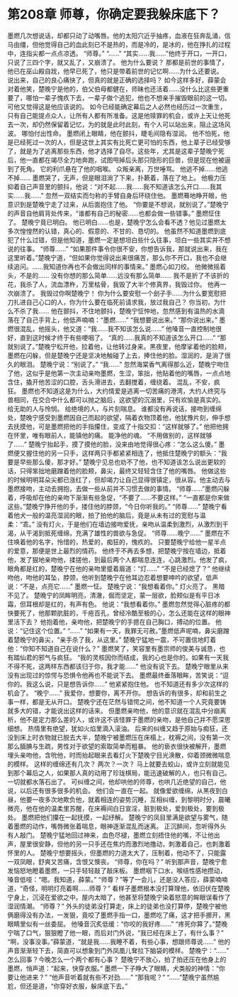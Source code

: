 # 第208章 师尊，你确定要我躲床底下？
墨燃几次想说话，却都只动了动嘴唇。他的太阳穴近乎抽疼，血液在狂奔乱涌，信马由缰，但他觉得自己的血此刻已不是热的，而是冷的，是冰的，他在挣扎的过程中，连指尖都一点点凉透。
“师尊。”
“……”
“其实……我……”他终于开口，一开口，只说了三四个字，就又乱了，又崩溃了。
他为什么要说？
那都是前世的事情了，他已在巫山殿自戕，他早已死了，他只是带着前世的记忆啊……为什么还要说。
说出来，自己的良心痛快了，但真的就是正确的选择吗？
如今这样多好，薛蒙会对着他笑，楚晚宁是他的，伯父伯母都健在，师昧也还活着……没什么比这些更重要了，哪怕一辈子愧疚下去，一辈子做个逃犯，他也不想亲手摧毁眼前的这一切。
可他又觉得这是他应该说的。
如今已经能确定幕后之人必然也经历过一次重生，只有自己能提点众人，让所有人都有所准备。这是他赎罪的机会，或许上天让他死去一次，却仍然保留着记忆，为的就是此时此刻，有个人可以站出来，阻止这场风波。
哪怕付出性命。
墨燃闭上眼睛，他在颤抖，睫毛间隐有湿润。
他不怕死，他是已经死过一次的人，但是这世上其实有比死亡更可怕的东西，他上辈子已经受够了，就是为了逃离那些东西，他才选择了自尽。这些年，尤其是这辈子楚晚宁死后，他一直都在竭尽全力地奔跑，试图甩掉后头那只隐形的巨兽，但是现在他被逼到了死角。
它的利爪悬在了他的咽喉。
众叛亲离，万世唾骂。
他逃不掉……他逃不掉……
墨燃哭了，无声，但是眼泪淌了下来，扑簌着，落在了地上。
他极力压抑着自己声音里的颤抖，他说：“对不起……我……我不知道该怎么开口……我其实……我……”
忽然一双结实而匀称的手臂自身后环绕住他。
墨燃蓦地睁开眼，他意识到是楚晚宁走了过来，从后面抱住了他。
“你要是不想说，就别说了。”楚晚宁的声音自他肩背处传来，“谁都有自己的秘密……也都会做一些错事。”
墨燃怔住了。
楚晚宁竟已明白。
他已明白……也是，楚晚宁怎么会看不透？他见过墨燃太多次惶惶然的认错，真心的、假意的、不甘的、恳切的。
他虽然不知道墨燃到底犯了什么过错，但是他知道，墨燃一定是想坦白些什么往事，坦白一些其实并不想说的往事。
“师尊……”
“如果那件事令你很不安，你想告诉我，那就说出来，我在这里听着。”楚晚宁道，“但如果你觉得说出来很痛苦，那么你不开口，我也不会继续追问。……我知道你再也不会做出同样的事情来。”
墨燃心如刀绞。
他微微摇着头，不是的……
没有你想的那么简单……远没有那么简单……
我不是折了不该折的花，我杀了人，流血漂杵，万里枯骨，我毁了大半个修真界，我毁过你。
他再一次崩溃了。
我毁过你啊楚晚宁！
你为什么要安慰一个刽子手……为什么要宽慰把刀扎进自己心口的人，你为什么要在临死前请求我，放过我自己？
你当初，为什么不杀了我……
他在颤抖，不住地颤抖，楚晚宁怔忡地，忽然感到有温热的水滴落在了自己手背上，他低声喃喃：“墨燃……”
“我想要说出来。”
“那你说出来。”
墨燃很混乱，他摇头，他又道：“我……我不知该怎么说……”
他嗓音一直控制地很好，直到这时候才终于有些哽咽了。
“真的……我真的不知道该怎么开口……”
“那就别说了。”楚晚宁松开他，拉着他，让他转过身来。黑夜里，他摩挲着他的脸颊，墨燃在闪躲，但是楚晚宁还是坚决地触碰了上去，捧住他的脸。湿润的，是淌了很久的眼泪。
楚晚宁说：“别说了。”
“我……”
忽然海棠香气离得那么近，楚晚宁吻住了他，这似乎是他第一次主动亲吻墨燃，生涩，笨拙，他贴着他的嘴唇，一点点地含住，撬开他苦涩的口腔，舌头滑进去，去翻搅着，缠绕着。
混乱，不安，疯狂。
墨燃也不知道这是为什么，大约情爱是逃离一切苦痛的港湾，大约人终究与兽相同，在交合中什么都可以抛之脑后，这欲望的沉溺里，只有欢愉是真实的。
给无助的人与怜悯。
给绝境的人，与片刻喘息。
谁都没有再说话，接吻到缠绵处，楚晚宁感受到墨燃因自己而起的欲望，隔着衣物顶着他，他犹豫片刻，伸手想去抚摸他，可是墨燃把他的手指攥住，变成了十指交扣：“这样就够了。”
他把他拥在怀里，唯有眼前人，能镇他的痛。
能净他的魂。
“不用做别的，这样就够了……”
楚晚宁抬起手，摸了摸他的脸，没来由地觉得很心疼：“怎么这么傻。”
墨燃便又握住他的另一只手，这样两只手都紧紧相连了，他抵住楚晚宁的额头：“我要是早些那么傻，那才好。”
楚晚宁见总也劝不了他，也不知道该怎么说出更软的话，只得笨拙地磨蹭着他的脸颊，鼻尖，最终又轻轻含住了他的嘴唇。
他做这些的时候明明耳朵尖都已涨红了，但却竭力让自己显得很镇定，很从容。他主动去与墨燃接吻，主动去拥抱，去做一些从前并不习惯去做的事情。
“师尊……”墨燃闪躲着，呼吸却在他的亲吻下渐渐有些急促，“不要了……不要这样。”
“一直都是你来做这些。”楚晚宁挣开他的手，搂住他的脖颈，“今日你听我的。”
“师尊……”
楚晚宁看着他犬一般的温亮湿润的眼，拍了拍他的脑后，竟是从未有过的宽慰与温柔：“乖。”
没有灯火，于是他们在墙边接吻爱抚，亲吻从温柔到激烈，从激烈到干渴，从干渴到抵死缠绵，充满了雄性的兽欲与急促。
“师尊……晚宁……”
墨燃在不住唤着他的名字，怜惜的，热爱的，痴狂的，愧疚的。
只要楚晚宁给他一星半点的爱意，那便是世上最烈的情药。
他终于不再去多想，把楚晚宁按在墙边，抵着他，发了狠地亲吻他，揉搓他，到最后两个人都喘息连连，心跳激烈。他发了疯，眼角都是红的，楚晚宁在他的亲吻里蹙着眉道：“灯……”
“不是已经熄了？”
他继续吻他，吻他的耳坠，脖颈，他听到楚晚宁在他耳边忍着想要呻吟的欲望，低声说：“不是，点亮它……”
墨燃一怔。
楚晚宁说：“我想看着你。”
灯火亮了。
黑暗不见了。
楚晚宁的凤眸明亮，清澈，倔而坚定，蒙一层欲，脸颊似是有平日冰霜，但耳根却是红的，有声有色。
他说：“我想看着你。”
墨燃忽然觉得心脏疼的都快要死了，他那颗肮脏的，千疮百孔，曾经冷酷至极的心，怎么还能在这样的眼神里活下去？
他抱着他，亲吻他，把楚晚宁的手摁在自己胸口，搏动的位置。
他说：“记住这个位置。”
“……”
“如果有一天，我罪无可赦。”墨燃低声呢喃，鼻尖磨蹭着楚晚宁的鼻尖，“亲手杀了我，从这里。”
楚晚宁猛地一震，不可置信地盯着他：“你知不知道自己在说什么？”
墨燃笑了，笑容里有墨宗师的俊美与诚恳，也有踏仙君的邪气与疯狂。
“我的灵核因你而结成，我的心也是你的。如果有一天我不得不死，这两样东西都该归于你，我才能……”
他没有说下去。
楚晚宁眼里从来没有出现过的惊愕与恐惧令他再也不能说下去。
墨燃最终垂落眼眸，苦笑说：“逗你的。我这么说，只是想告诉你……”
他紧紧抱住他。
也不知道还有多少次这样的机会了。
“晚宁……”
我爱你，想要你，离不开你。
想告诉的有很多，却和前生之事一样，都是无从开口。
楚晚宁还在茫然与错愕之间，他不知道一个人究竟要铸就多大的错，才能说出这样的话来。
但墨燃亲吻他，他的意识就在混乱中分崩离析，他不是定力那么差的人，或许这不该怪罪于墨燃的亲吻，是他自己并不愿深思细想。
热情里有绝望，犹如火焰里滴入滚油。
后来的纠缠又趋于原始与痴狂，还没到床上时衣物就已脱去大半，楚晚宁被墨燃压在床榻上，枕褥之间，没有第一次那么腼腆与生疏，男性对于欲望的索取简单而粗暴。
他的亵衣很快被解开，墨燃埋头亲吻他，含吮他，时而抬起眼来去看灯火下楚晚宁目光涣散，仰着颈微微喘息的模样。
这样的缠绵还有几次？
两次？一次？
马上就要去蛟山，或许立刻就能见到那个幕后之人，如果那人真的动用了珍珑棋局，能迅速破解的人，也只有自己。
一切就都水落石出了。
可纠缠之间，他却哄他的师尊，也哄几近绝望的自己，他说，以后还有很多很多的机会。
他们会一直在一起。
就像爱欲缠绵，从黑夜到白昼，他要一夜多次地欺负他，就着相连的姿势沉睡，互相纠缠，到黎明时分，晨曦微亮，他在他的温柔里苏醒，在床褥间白日宣淫，脏到极处，爱到极处，要到极处。
墨燃把他们攥在一起抚摸，一起纾解。
楚晚宁的凤目里满是欲望与雾气，随着墨燃的动作，嘴唇微张着喘息，眼神逐渐混乱而迷离。
正沉醉间，忽听得外头有人敲门。
楚晚宁猛地回过神来，血色尽褪，墨燃立刻捂住他的嘴，不让他出声，屋里很安静，但他的另一只手还在焦灼而激烈地撸动，刺激着自己，也刺激着怀里的人。
楚晚宁想要摇头，但墨燃的力道太大了，压制着，他动不了，只能露一双凤眼，舒爽又苦痛，含恨又懊丧。
“师尊，你在吗？”
听到那声音，楚晚宁愈发恼怒地瞪着墨燃，一只手轻轻敲了敲床板。
墨燃咽下口水，喉结性感地攒动，嗓音低哑：“嗯。我知道，薛蒙。”
“师尊？”等了一会儿，还是没人答应，薛蒙喃喃道，“奇怪，明明灯亮着啊……师尊？”
看样子墨燃根本没打算理他，依旧伏在楚晚宁身上，沉浸在爱欲之中。屋内太暗了，他甚至将楚晚宁染着怒意的眸眼误看作了湿润情潮。
“师尊？”
外头的徒弟没打算走，床上的徒弟也没打算停，楚晚宁被他俩磨得没有办法，一发狠，竟咬了墨燃手指一口，墨燃吃了痛，这才把手挪开，黑眼睛里似有一丝委屈。
他嗓音沉炙低缓：“你咬的我好疼……”
“疼死你算了。”楚晚宁喘了口气，狠狠瞪了他一眼，而后对门外说，“我已经在床上了，有什么事？”
“啊，没事没事。”薛蒙道，“就是我……我睡不着，有些心事，想跟师尊说……”
他的声音渐渐轻下去，简直可以想象到门外凤凰儿耷拉下脑袋的模样。
楚晚宁：“……”
怎么回事？今晚怎么一个两个都有心事？
楚晚宁不放心，拍了拍还压在他身上的墨燃，悄声道：“起来，快穿衣服。”
墨燃一下子睁大了眼睛，犬类般的神情：“你要让他进来？”
“他声音听着就有些不对劲……”
“那我呢？”
“……”楚晚宁虽然尴尬，但还是道，“你穿好衣服，躲床底下去。”
